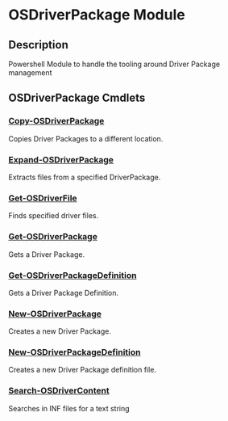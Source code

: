 ﻿---
Module Name: OSDriverPackage
Module Guid: 882400f5-c8c3-430f-a454-17eaec20a708
Download Help Link: https://github.com/MaikKoster/OSDriverPackage//blob/master/docs/OSDriverPackage.md
Help Version: 0.1.0
Locale: en-US
---

# OSDriverPackage Module
## Description
Powershell Module to handle the tooling around Driver Package management

## OSDriverPackage Cmdlets
### [Copy-OSDriverPackage](Copy-OSDriverPackage.md)
Copies Driver Packages to a different location.

### [Expand-OSDriverPackage](Expand-OSDriverPackage.md)
Extracts files from a specified DriverPackage.

### [Get-OSDriverFile](Get-OSDriverFile.md)
Finds specified driver files.

### [Get-OSDriverPackage](Get-OSDriverPackage.md)
Gets a Driver Package.

### [Get-OSDriverPackageDefinition](Get-OSDriverPackageDefinition.md)
Gets a Driver Package Definition.

### [New-OSDriverPackage](New-OSDriverPackage.md)
Creates a new Driver Package.

### [New-OSDriverPackageDefinition](New-OSDriverPackageDefinition.md)
Creates a new Driver Package definition file.

### [Search-OSDriverContent](Search-OSDriverContent.md)
Searches in INF files for a text string


